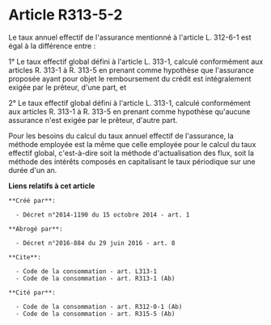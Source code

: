 # Article R313-5-2

Le taux annuel effectif de l'assurance mentionné à l'article L. 312-6-1 est égal à la différence entre : 

1° Le taux effectif global défini à l'article L. 313-1, calculé conformément aux articles R. 313-1 à R. 313-5 en prenant
comme hypothèse que l'assurance proposée ayant pour objet le remboursement du crédit est intégralement exigée par le prêteur,
d'une part, et 

2° Le taux effectif global défini à l'article L. 313-1, calculé conformément aux articles R. 313-1 à R. 313-5 en prenant
comme hypothèse qu'aucune assurance n'est exigée par le prêteur, d'autre part. 

Pour les besoins du calcul du taux annuel effectif de l'assurance, la méthode employée est la même que celle employée pour le
calcul du taux effectif global, c'est-à-dire soit la méthode d'actualisation des flux, soit la méthode des intérêts composés
en capitalisant le taux périodique sur une durée d'un an.

**Liens relatifs à cet article**

	**Créé par**:

	  - Décret n°2014-1190 du 15 octobre 2014 - art. 1

	**Abrogé par**:

	  - Décret n°2016-884 du 29 juin 2016 - art. 8

	**Cite**:

	  - Code de la consommation - art. L313-1
	  - Code de la consommation - art. R313-1 (Ab)

	**Cité par**:

	  - Code de la consommation - art. R312-0-1 (Ab)
	  - Code de la consommation - art. R315-5 (Ab)
